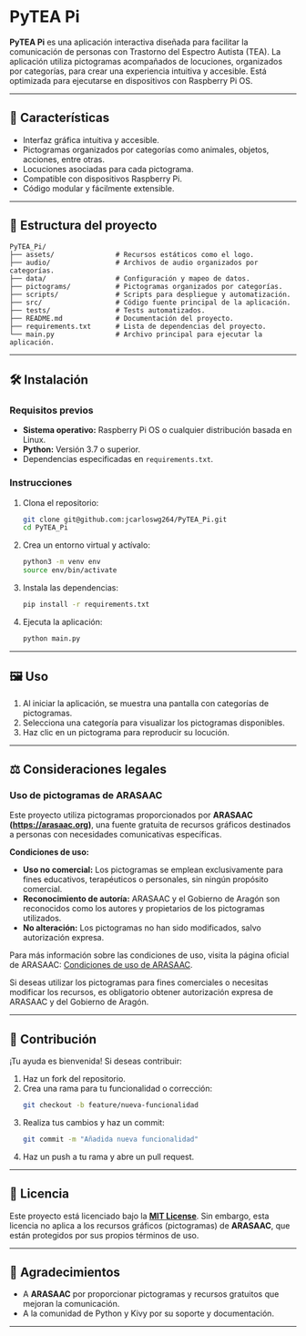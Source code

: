 # PyTEA Pi
**PyTEA Pi** es una aplicación interactiva diseñada para facilitar la comunicación de personas con Trastorno del Espectro Autista (TEA). La aplicación utiliza pictogramas acompañados de locuciones, organizados por categorías, para crear una experiencia intuitiva y accesible. Está optimizada para ejecutarse en dispositivos con Raspberry Pi OS.

---

## 🚀 Características
- Interfaz gráfica intuitiva y accesible.
- Pictogramas organizados por categorías como animales, objetos, acciones, entre otras.
- Locuciones asociadas para cada pictograma.
- Compatible con dispositivos Raspberry Pi.
- Código modular y fácilmente extensible.

---

## 📂 Estructura del proyecto
```plaintext
PyTEA_Pi/
├── assets/               # Recursos estáticos como el logo.
├── audio/                # Archivos de audio organizados por categorías.
├── data/                 # Configuración y mapeo de datos.
├── pictograms/           # Pictogramas organizados por categorías.
├── scripts/              # Scripts para despliegue y automatización.
├── src/                  # Código fuente principal de la aplicación.
├── tests/                # Tests automatizados.
├── README.md             # Documentación del proyecto.
├── requirements.txt      # Lista de dependencias del proyecto.
└── main.py               # Archivo principal para ejecutar la aplicación.
```

---

## 🛠️ Instalación
### Requisitos previos
- **Sistema operativo:** Raspberry Pi OS o cualquier distribución basada en Linux.
- **Python:** Versión 3.7 o superior.
- Dependencias especificadas en `requirements.txt`.

### Instrucciones
1. Clona el repositorio:
   ```bash
   git clone git@github.com:jcarloswg264/PyTEA_Pi.git
   cd PyTEA_Pi
   ```
2. Crea un entorno virtual y actívalo:
   ```bash
   python3 -m venv env
   source env/bin/activate
   ```
3. Instala las dependencias:
   ```bash
   pip install -r requirements.txt
   ```
4. Ejecuta la aplicación:
   ```bash
   python main.py
   ```

---

## 🖼️ Uso
1. Al iniciar la aplicación, se muestra una pantalla con categorías de pictogramas.
2. Selecciona una categoría para visualizar los pictogramas disponibles.
3. Haz clic en un pictograma para reproducir su locución.

---

## ⚖️ Consideraciones legales
### Uso de pictogramas de ARASAAC
Este proyecto utiliza pictogramas proporcionados por **ARASAAC (https://arasaac.org)**, una fuente gratuita de recursos gráficos destinados a personas con necesidades comunicativas específicas.

**Condiciones de uso:**
- **Uso no comercial:** Los pictogramas se emplean exclusivamente para fines educativos, terapéuticos o personales, sin ningún propósito comercial.
- **Reconocimiento de autoría:** ARASAAC y el Gobierno de Aragón son reconocidos como los autores y propietarios de los pictogramas utilizados.
- **No alteración:** Los pictogramas no han sido modificados, salvo autorización expresa.

Para más información sobre las condiciones de uso, visita la página oficial de ARASAAC: [Condiciones de uso de ARASAAC](https://arasaac.org/terms-of-use).

Si deseas utilizar los pictogramas para fines comerciales o necesitas modificar los recursos, es obligatorio obtener autorización expresa de ARASAAC y del Gobierno de Aragón.

---

## 🧩 Contribución
¡Tu ayuda es bienvenida! Si deseas contribuir:
1. Haz un fork del repositorio.
2. Crea una rama para tu funcionalidad o corrección:
   ```bash
   git checkout -b feature/nueva-funcionalidad
   ```
3. Realiza tus cambios y haz un commit:
   ```bash
   git commit -m "Añadida nueva funcionalidad"
   ```
4. Haz un push a tu rama y abre un pull request.

---

## 📜 Licencia
Este proyecto está licenciado bajo la **[MIT License](LICENSE)**. Sin embargo, esta licencia no aplica a los recursos gráficos (pictogramas) de **ARASAAC**, que están protegidos por sus propios términos de uso.

---

## 🙌 Agradecimientos
- A **ARASAAC** por proporcionar pictogramas y recursos gratuitos que mejoran la comunicación.
- A la comunidad de Python y Kivy por su soporte y documentación.

---
